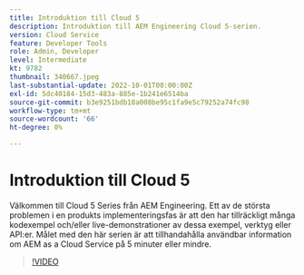 ```yaml
---
title: Introduktion till Cloud 5
description: Introduktion till AEM Engineering Cloud 5-serien.
version: Cloud Service
feature: Developer Tools
role: Admin, Developer
level: Intermediate
kt: 9782
thumbnail: 340667.jpeg
last-substantial-update: 2022-10-01T00:00:00Z
exl-id: 5dc40184-15d3-483a-885e-1b241e6514ba
source-git-commit: b3e9251bdb18a008be95c1fa9e5c79252a74fc98
workflow-type: tm+mt
source-wordcount: '66'
ht-degree: 0%

---
```


# Introduktion till Cloud 5

Välkommen till Cloud 5 Series från AEM Engineering. Ett av de största problemen i en produkts implementeringsfas är att den har tillräckligt många kodexempel och/eller live-demonstrationer av dessa exempel, verktyg eller API:er. Målet med den här serien är att tillhandahålla användbar information om AEM as a Cloud Service på 5 minuter eller mindre.

>[!VIDEO](https://video.tv.adobe.com/v/340667?quality=12&learn=on)
